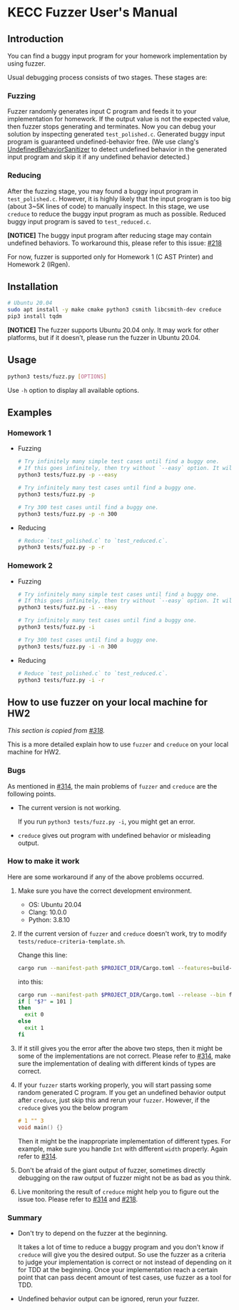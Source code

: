 # KECC Fuzzer User's Manual

## Introduction

You can find a buggy input program for your homework implementation by using fuzzer.

Usual debugging process consists of two stages. These stages are:

### Fuzzing

Fuzzer randomly generates input C program and feeds it to your implementation for homework. If the output value is not the expected value, then fuzzer stops generating and terminates. Now you can debug your solution by inspecting generated `test_polished.c`. Generated buggy input program is guaranteed undefined-behavior free. (We use clang's [UndefinedBehaviorSanitizer](https://clang.llvm.org/docs/UndefinedBehaviorSanitizer.html) to detect undefined behavior in the generated input program and skip it if any undefined behavior detected.)

### Reducing

After the fuzzing stage, you may found a buggy input program in `test_polished.c`. However, it is highly likely that the input program is too big (about 3~5K lines of code) to manually inspect. In this stage, we use `creduce` to reduce the buggy input program as much as possible. Reduced buggy input program is saved to `test_reduced.c`.

**[NOTICE]** The buggy input program after reducing stage may contain undefined behaviors. To workaround this, please refer to this issue: [#218](https://github.com/kaist-cp/cs420/issues/218)

For now, fuzzer is supported only for Homework 1 (C AST Printer) and Homework 2 (IRgen).

## Installation

```bash
# Ubuntu 20.04
sudo apt install -y make cmake python3 csmith libcsmith-dev creduce
pip3 install tqdm
```

**[NOTICE]** The fuzzer supports Ubuntu 20.04 only. It may work for other platforms, but if it doesn't, please run the fuzzer in Ubuntu 20.04.

## Usage

```bash
python3 tests/fuzz.py [OPTIONS]
```

Use `-h` option to display all available options.

## Examples

### Homework 1

- Fuzzing

  ```bash
  # Try infinitely many simple test cases until find a buggy one.
  # If this goes infinitely, then try without `--easy` option. It will generate more complicated code.
  python3 tests/fuzz.py -p --easy

  # Try infinitely many test cases until find a buggy one.
  python3 tests/fuzz.py -p
  
  # Try 300 test cases until find a buggy one.
  python3 tests/fuzz.py -p -n 300
  ```

- Reducing

  ```bash
  # Reduce `test_polished.c` to `test_reduced.c`.
  python3 tests/fuzz.py -p -r
  ```

### Homework 2

- Fuzzing

  ```bash
  # Try infinitely many simple test cases until find a buggy one.
  # If this goes infinitely, then try without `--easy` option. It will generate more complicated code.
  python3 tests/fuzz.py -i --easy

  # Try infinitely many test cases until find a buggy one.
  python3 tests/fuzz.py -i
  
  # Try 300 test cases until find a buggy one.
  python3 tests/fuzz.py -i -n 300
  ```

- Reducing

  ```bash
  # Reduce `test_polished.c` to `test_reduced.c`.
  python3 tests/fuzz.py -i -r
  ```

## How to use fuzzer on your local machine for HW2

_This section is copied from [#318](https://github.com/kaist-cp/cs420/issues/318)._

This is a more detailed explain how to use `fuzzer` and `creduce` on your local machine for HW2.

### Bugs

As mentioned in [#314](https://github.com/kaist-cp/cs420/issues/314), the main problems of `fuzzer` and `creduce` are the following points.

- The current version is not working.

  If you run `python3 tests/fuzz.py -i`, you might get an error.

- `creduce` gives out program with undefined behavior or misleading output.

### How to make it work

Here are some workaround if any of the above problems occurred.

1. Make sure you have the correct development environment.

   - OS: Ubuntu 20.04
   - Clang: 10.0.0
   - Python: 3.8.10

2. If the current version of `fuzzer` and `creduce` doesn't work, try to modify `tests/reduce-criteria-template.sh`.

    Change this line:

    ```sh
    cargo run --manifest-path $PROJECT_DIR/Cargo.toml --features=build-bin --release --bin fuzz -- $FUZZ_ARG test_reduced.c 2>&1 | grep -q 'assertion failed'
    ```

    into this:

    ```sh
    cargo run --manifest-path $PROJECT_DIR/Cargo.toml --release --bin fuzz -- $FUZZ_ARG test_reduced.c
    if [ "$?" = 101 ]
    then
      exit 0
    else
      exit 1
    fi
    ```

3. If it still gives you the error after the above two steps, then it might be some of the implementations are not correct. Please refer to [#314](https://github.com/kaist-cp/cs420/issues/314), make sure the implementation of dealing with different kinds of types are correct.

4. If your `fuzzer` starts working properly, you will start passing some random generated C program. If you get an undefined behavior output after `creduce`, just skip this and rerun your `fuzzer`. However, if the `creduce` gives you the below program

    ```c
    # 1 "" 3
    void main() {}
    ```

    Then it might be the inappropriate implementation of different types. For example, make sure you handle `Int` with different `width` properly. Again refer to [#314](https://github.com/kaist-cp/cs420/issues/314).

5. Don't be afraid of the giant output of fuzzer, sometimes directly debugging on the raw output of fuzzer might not be as bad as you think.

6. Live monitoring the result of `creduce` might help you to figure out the issue too. Please refer to [#314](https://github.com/kaist-cp/cs420/issues/314) and [#218](https://github.com/kaist-cp/cs420/issues/218).

### Summary

- Don't try to depend on the fuzzer at the beginning.
  
  It takes a lot of time to reduce a buggy program and you don't know if `creduce` will give you the desired output. So use the fuzzer as a criteria to judge your implementation is correct or not instead of depending on it for TDD at the beginning. Once your implementation reach a certain point that can pass decent amount of test cases, use fuzzer as a tool for TDD.

- Undefined behavior output can be ignored, rerun your fuzzer.
